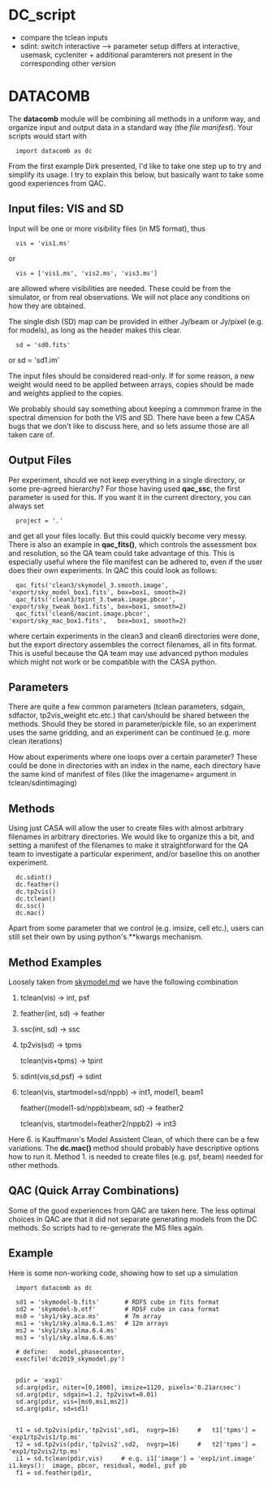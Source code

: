# DC_script



- compare the tclean inputs
- sdint: switch interactive -->  parameter setup differs at interactive, usemask, cycleniter + additional paramterers not present in the corresponding other version











# DATACOMB

The **datacomb** module will be combining all methods in
a uniform way, and organize input and output data in a
standard way (the *file manifest*). Your scripts would start
with

      import datacomb as dc

From the first example Dirk presented, I'd like to take one
step up to try and simplify its usage. I try to explain this
below, but basically want to take some good experiences from
QAC.

## Input files:  VIS and SD

Input will be one or more visibility files (in MS format), thus

      vis = 'vis1.ms'

or

      vis = ['vis1.ms', 'vis2.ms', 'vis3.ms']

are allowed where visibilities are needed. These could be from the
simulator, or from real observations. We will not place any
conditions on how they are obtained.

The single dish (SD) map can be provided in either Jy/beam or Jy/pixel
(e.g. for models), as long as the header makes this clear.

      sd = 'sd0.fits'
or
      sd = 'sd1.im'


The input files should be considered read-only.   If for some reason,
a new weight would need to be applied between arrays, copies should be
made and weights applied to the copies.

We probably should say something about keeping a commmon frame in the
spectral dimension for both the VIS and SD. There have been a few
CASA bugs that we don't like to discuss here, and so lets assume those
are all taken care of.


## Output Files

Per experiment, should we not keep everything in a single directory,
or some pre-agreed hierarchy? For those having used **qac_ssc**, the
first parameter is used for this. If you want it in the current
directory, you can always set

      project = '.'

and get all your files locally. But this could quickly become very messy.
There is also an example in **qac_fits()**,
which controls the assessment box and resolution, so the QA team
could take advantage of this. This is especially useful where the file
manifest can be adhered to, even if the user does their own experiments.
In QAC this could look as follows:

      qac_fits('clean3/skymodel_3.smooth.image',   'export/sky_model_box1.fits', box=box1, smooth=2)
      qac_fits('clean3/tpint_3.tweak.image.pbcor', 'export/sky_tweak_box1.fits', box=box1, smooth=2)
      qac_fits('clean6/macint.image.pbcor',        'export/sky_mac_box1.fits',   box=box1, smooth=2)

where certain experiments in the clean3 and clean6 directories were
done, but the export directory assembles the correct filenames, all in
fits format. This is useful because the QA team may use advanced
python modules which might not work or be compatible with the CASA
python.

## Parameters

There are quite a few common parameters (tclean parameters, sdgain, sdfactor, tp2vis_weight etc.etc.)
that can/should be shared between the methods. Should they be stored in parameter/pickle file, so
an experiment uses the same gridding, and an experiment can be continued (e.g. more clean iterations)

How about experiments where one loops over a certain parameter? These could be done in
directories with an index in the name, each directory have the same kind of manifest
of files (like the imagename= argument in tclean/sdintimaging)



## Methods

Using just CASA will allow the user to create files with almost arbitrary filenames
in arbitrary directories. We would like to organize this a bit, and setting a manifest
of the filenames to make it straightforward for the QA team to investigate a particular
experiment, and/or baseline this on another experiment.

      dc.sdint()
      dc.feather()
      dc.tp2vis()
      dc.tclean()
      dc.ssc()
      dc.mac()

Apart from some parameter that we control (e.g. imsize, cell etc.), users can still set their own by
using python's **kwargs mechanism.


## Method Examples

Loosely taken from [skymodel.md](skymodel.md) we have the following combination

1. tclean(vis) -> int, psf

2. feather(int, sd) -> feather

3. ssc(int, sd) -> ssc

4. tp2vis(sd) -> tpms

   tclean(vis+tpms) -> tpint

5. sdint(vis,sd,psf) -> sdint

6. tclean(vis, startmodel=sd/nppb) -> int1, model1, beam1

   feather((model1-sd/nppb)xbeam, sd) -> feather2
   
   tclean(vis, startmodel=feather2/nppb2) -> int3
   
Here 6. is Kauffmann's Model Assistent Clean, of which there can be
a few variations.    The **dc.mac()** method should probably
have descriptive options how to run it. Method 1. is needed to
create files (e.g. psf, beam) needed for other methods.


## QAC  (Quick Array Combinations)

Some of the good experiences from QAC are taken here.
The less optimal choices in QAC are that it did not
separate generating models from the DC methods.
So scripts had to re-generate the MS files again.


## Example

Here is some non-working code, showing how to set up a simulation

      import datacomb as dc

      sd1 = 'skymodel-b.fits'       # RDFS cube in fits format
      sd2 = 'skymodel-b.otf'        # RDSF cube in casa format
      ms0 = 'sky1/sky.aca.ms'       # 7m array
      ms1 = 'sky1/sky.alma.6.1.ms'  # 12m arrays
      ms2 = 'sky1/sky.alma.6.4.ms'
      ms3 = 'sly1/sky.alma.6.6.ms'

      # define:   model,phasecenter,
      execfile('dc2019_skymodel.py')
      

      pdir = 'exp1'
      sd.arg(pdir, niter=[0,1000], imsize=1120, pixels='0.21arcsec')
      sd.arg(pdir, sdgain=1.2, tp2viswt=0.01)
      sd.arg(pdir, vis=[ms0,ms1,ms2])
      sd.arg(pdir, sd=sd1)
      

      t1 = sd.tp2vis(pdir,'tp2vis1',sd1,  nvgrp=16)     #   t1['tpms'] = 'exp1/tp2vis1/tp.ms'
      t2 = sd.tp2vis(pdir,'tp2vis2',sd2,  nvgrp=16)     #   t2['tpms'] = 'exp1/tp2vis2/tp.ms'
      i1 = sd.tclean(pdir,vis)     # e.g. i1['image'] = 'exp1/int.image'   i1.keys():  image, pbcor, residual, model, psf pb
      f1 = sd.feather(pdir, 
